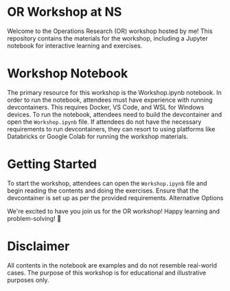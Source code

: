 # OR Workshop at NS

Welcome to the Operations Research (OR) workshop hosted by me! This repository contains the materials for the workshop, including a Jupyter notebook for interactive learning and exercises.

# Workshop Notebook
The primary resource for this workshop is the Workshop.ipynb notebook. In order to run the notebook, attendees must have experience with running devcontainers. This requires Docker, VS Code, and WSL for Windows devices. To run the notebook, attendees need to build the devcontainer and open the `Workshop.ipynb` file.
If attendees do not have the necessary requirements to run devcontainers, they can resort to using platforms like Databricks or Google Colab for running the workshop materials.

# Getting Started
To start the workshop, attendees can open the `Workshop.ipynb` file and begin reading the contents and doing the exercises. Ensure that the devcontainer is set up as per the provided requirements.
Alternative Options

We're excited to have you join us for the OR workshop! Happy learning and problem-solving! 🚀

# Disclaimer
All contents in the notebook are examples and do not resemble real-world cases. The purpose of this workshop is for educational and illustrative purposes only.
